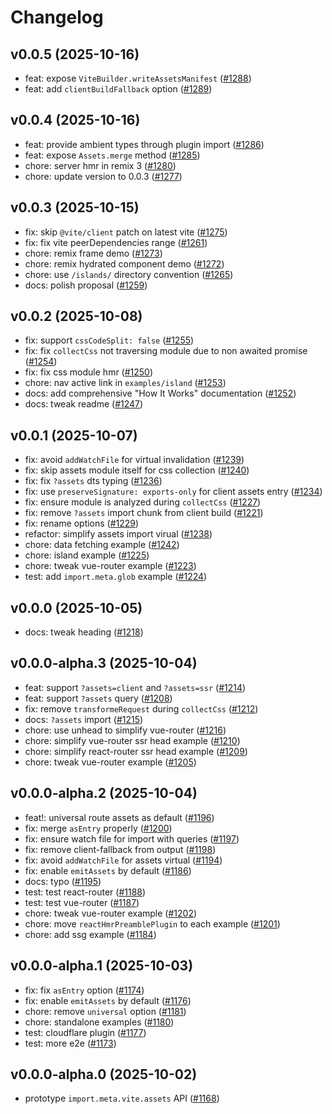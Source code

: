 # Changelog

## v0.0.5 (2025-10-16)

- feat: expose `ViteBuilder.writeAssetsManifest` ([#1288](https://github.com/hi-ogawa/vite-plugins/pull/1288))
- feat: add `clientBuildFallback` option ([#1289](https://github.com/hi-ogawa/vite-plugins/pull/1289))

## v0.0.4 (2025-10-16)

- feat: provide ambient types through plugin import ([#1286](https://github.com/hi-ogawa/vite-plugins/pull/1286))
- feat: expose `Assets.merge` method ([#1285](https://github.com/hi-ogawa/vite-plugins/pull/1285))
- chore: server hmr in remix 3 ([#1280](https://github.com/hi-ogawa/vite-plugins/pull/1280))
- chore: update version to 0.0.3 ([#1277](https://github.com/hi-ogawa/vite-plugins/pull/1277))

## v0.0.3 (2025-10-15)

- fix: skip `@vite/client` patch on latest vite ([#1275](https://github.com/hi-ogawa/vite-plugins/pull/1275))
- fix: fix vite peerDependencies range ([#1261](https://github.com/hi-ogawa/vite-plugins/pull/1261))
- chore: remix frame demo ([#1273](https://github.com/hi-ogawa/vite-plugins/pull/1273))
- chore: remix hydrated component demo ([#1272](https://github.com/hi-ogawa/vite-plugins/pull/1272))
- chore: use `/islands/` directory convention ([#1265](https://github.com/hi-ogawa/vite-plugins/pull/1265))
- docs: polish proposal ([#1259](https://github.com/hi-ogawa/vite-plugins/pull/1259))

## v0.0.2 (2025-10-08)

- fix: support `cssCodeSplit: false` ([#1255](https://github.com/hi-ogawa/vite-plugins/pull/1255))
- fix: fix `collectCss` not traversing module due to non awaited promise ([#1254](https://github.com/hi-ogawa/vite-plugins/pull/1254))
- fix: fix css module hmr ([#1250](https://github.com/hi-ogawa/vite-plugins/pull/1250))
- chore: nav active link in `examples/island` ([#1253](https://github.com/hi-ogawa/vite-plugins/pull/1253))
- docs: add comprehensive "How It Works" documentation ([#1252](https://github.com/hi-ogawa/vite-plugins/pull/1252))
- docs: tweak readme ([#1247](https://github.com/hi-ogawa/vite-plugins/pull/1247))

## v0.0.1 (2025-10-07)

- fix: avoid `addWatchFile` for virtual invalidation ([#1239](https://github.com/hi-ogawa/vite-plugins/pull/1239))
- fix: skip assets module itself for css collection ([#1240](https://github.com/hi-ogawa/vite-plugins/pull/1240))
- fix: fix `?assets` dts typing ([#1236](https://github.com/hi-ogawa/vite-plugins/pull/1236))
- fix: use `preserveSignature: exports-only` for client assets entry ([#1234](https://github.com/hi-ogawa/vite-plugins/pull/1234))
- fix: ensure module is analyzed during `collectCss` ([#1227](https://github.com/hi-ogawa/vite-plugins/pull/1227))
- fix: remove `?assets` import chunk from client build ([#1221](https://github.com/hi-ogawa/vite-plugins/pull/1221))
- fix: rename options ([#1229](https://github.com/hi-ogawa/vite-plugins/pull/1229))
- refactor: simplify assets import virual ([#1238](https://github.com/hi-ogawa/vite-plugins/pull/1238))
- chore: data fetching example ([#1242](https://github.com/hi-ogawa/vite-plugins/pull/1242))
- chore: island example ([#1225](https://github.com/hi-ogawa/vite-plugins/pull/1225))
- chore: tweak vue-router example ([#1223](https://github.com/hi-ogawa/vite-plugins/pull/1223))
- test: add `import.meta.glob` example ([#1224](https://github.com/hi-ogawa/vite-plugins/pull/1224))

## v0.0.0 (2025-10-05)

- docs: tweak heading ([#1218](https://github.com/hi-ogawa/vite-plugins/pull/1218))

## v0.0.0-alpha.3 (2025-10-04)

- feat: support `?assets=client` and `?assets=ssr` ([#1214](https://github.com/hi-ogawa/vite-plugins/pull/1214))
- feat: support `?assets` query ([#1208](https://github.com/hi-ogawa/vite-plugins/pull/1208))
- fix: remove `transformeRequest` during `collectCss` ([#1212](https://github.com/hi-ogawa/vite-plugins/pull/1212))
- docs: `?assets` import ([#1215](https://github.com/hi-ogawa/vite-plugins/pull/1215))
- chore: use unhead to simplify vue-router ([#1216](https://github.com/hi-ogawa/vite-plugins/pull/1216))
- chore: simplify vue-router ssr head example ([#1210](https://github.com/hi-ogawa/vite-plugins/pull/1210))
- chore: simplify react-router ssr head example ([#1209](https://github.com/hi-ogawa/vite-plugins/pull/1209))
- chore: tweak vue-router example ([#1205](https://github.com/hi-ogawa/vite-plugins/pull/1205))

## v0.0.0-alpha.2 (2025-10-04)

- feat!: universal route assets as default ([#1196](https://github.com/hi-ogawa/vite-plugins/pull/1196))
- fix: merge `asEntry` properly ([#1200](https://github.com/hi-ogawa/vite-plugins/pull/1200))
- fix: ensure watch file for import with queries ([#1197](https://github.com/hi-ogawa/vite-plugins/pull/1197))
- fix: remove client-fallback from output ([#1198](https://github.com/hi-ogawa/vite-plugins/pull/1198))
- fix: avoid `addWatchFile` for assets virtual ([#1194](https://github.com/hi-ogawa/vite-plugins/pull/1194))
- fix: enable `emitAssets` by default ([#1186](https://github.com/hi-ogawa/vite-plugins/pull/1186))
- docs: typo ([#1195](https://github.com/hi-ogawa/vite-plugins/pull/1195))
- test: test react-router ([#1188](https://github.com/hi-ogawa/vite-plugins/pull/1188))
- test: test vue-router ([#1187](https://github.com/hi-ogawa/vite-plugins/pull/1187))
- chore: tweak vue-router example ([#1202](https://github.com/hi-ogawa/vite-plugins/pull/1202))
- chore: move `reactHmrPreamblePlugin` to each example ([#1201](https://github.com/hi-ogawa/vite-plugins/pull/1201))
- chore: add ssg example ([#1184](https://github.com/hi-ogawa/vite-plugins/pull/1184))

## v0.0.0-alpha.1 (2025-10-03)

- fix: fix `asEntry` option ([#1174](https://github.com/hi-ogawa/vite-plugins/pull/1174))
- fix: enable `emitAssets` by default ([#1176](https://github.com/hi-ogawa/vite-plugins/pull/1176))
- chore: remove `universal` option ([#1181](https://github.com/hi-ogawa/vite-plugins/pull/1181))
- chore: standalone examples ([#1180](https://github.com/hi-ogawa/vite-plugins/pull/1180))
- test: cloudflare plugin ([#1177](https://github.com/hi-ogawa/vite-plugins/pull/1177))
- test: more e2e ([#1173](https://github.com/hi-ogawa/vite-plugins/pull/1173))

## v0.0.0-alpha.0 (2025-10-02)

- prototype `import.meta.vite.assets` API ([#1168](https://github.com/hi-ogawa/vite-plugins/pull/1168))
